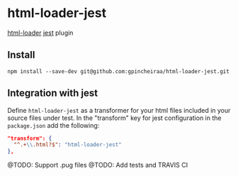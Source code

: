 # html-loader-jest

[html-loader](https://github.com/webpack-contrib/html-loader) [jest](https://github.com/facebook/jest) plugin

## Install
```
npm install --save-dev git@github.com:gpincheiraa/html-loader-jest.git
```
## Integration with jest

Define `html-loader-jest` as a transformer for your html files included in your source files under test. In the "transform" key for jest configuration in the `package.json` add the following:

```json
"transform": {
  "^.+\\.html?$": "html-loader-jest"
},
```

@TODO: Support .pug files
@TODO: Add tests and TRAVIS CI
